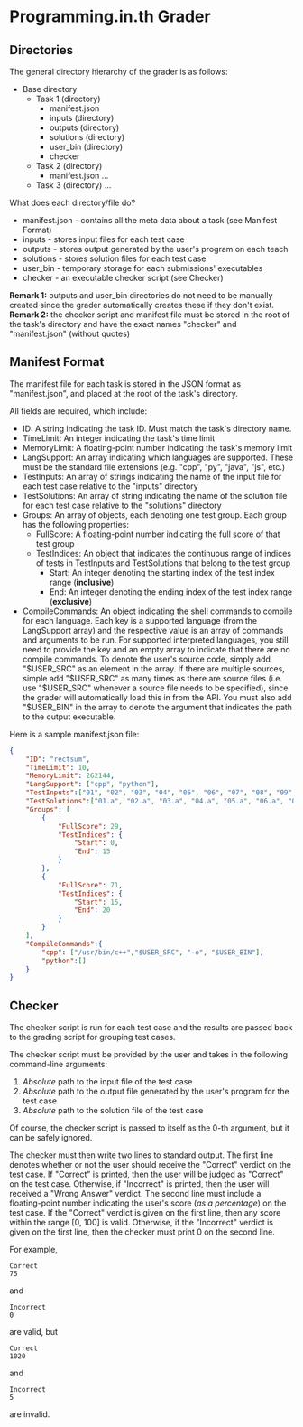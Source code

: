 # Programming.in.th Grader

## Directories
The general directory hierarchy of the grader is as follows:
- Base directory
    - Task 1 (directory)
        - manifest.json
        - inputs (directory)
        - outputs (directory)
        - solutions (directory)
        - user_bin (directory)
        - checker
    - Task 2 (directory)
        - manifest.json
        ...
    - Task 3 (directory)
        ...

What does each directory/file do?
* manifest.json - contains all the meta data about a task (see Manifest Format)
* inputs - stores input files for each test case
* outputs - stores output generated by the user's program on each teach
* solutions - stores solution files for each test case
* user_bin - temporary storage for each submissions' executables
* checker - an executable checker script (see Checker)

**Remark 1:** outputs and user_bin directories do not need to be manually created since the grader automatically creates these if they don't exist.
**Remark 2:** the checker script and manifest file must be stored in the root of the task's directory and have the exact names "checker" and "manifest.json" (without quotes)

## Manifest Format

The manifest file for each task is stored in the JSON format as "manifest.json", and placed at the root of the task's directory.

All fields are required, which include:
* ID: A string indicating the task ID. Must match the task's directory name.
* TimeLimit: An integer indicating the task's time limit
* MemoryLimit: A floating-point number indicating the task's memory limit
* LangSupport: An array indicating which languages are supported. These must be the standard file extensions (e.g. "cpp", "py", "java", "js", etc.) 
* TestInputs: An array of strings indicating the name of the input file for each test case relative to the "inputs" directory
* TestSolutions: An array of string indicating the name of the solution file for each test case relative to the "solutions" directory
* Groups: An array of objects, each denoting one test group. Each group has the following properties:
    * FullScore: A floating-point number indicating the full score of that test group
    * TestIndices: An object that indicates the continuous range of indices of tests in TestInputs and TestSolutions that belong to the test group
        * Start: An integer denoting the starting index of the test index range (**inclusive**)
        * End: An integer denoting the ending index of the test index range (**exclusive**)
* CompileCommands: An object indicating the shell commands to compile for each language. Each key is a supported language (from the LangSupport array) and the respective value is an array of commands and arguments to be run. For supported interpreted languages, you still need to provide the key and an empty array to indicate that there are no compile commands. To denote the user's source code, simply add "$USER_SRC" as an element in the array. If there are multiple sources, simple add "$USER_SRC" as many times as there are source files (i.e. use "$USER_SRC" whenever a source file needs to be specified), since the grader will automatically load this in from the API. You must also add "$USER_BIN" in the array to denote the argument that indicates the path to the output executable.

Here is a sample manifest.json file:
```json
{
	"ID": "rectsum",
	"TimeLimit": 10,
	"MemoryLimit": 262144,
	"LangSupport": ["cpp", "python"],
	"TestInputs":["01", "02", "03", "04", "05", "06", "07", "08", "09", "10", "11", "12", "13", "14", "15", "16", "17", "18", "19", "20"],
	"TestSolutions":["01.a", "02.a", "03.a", "04.a", "05.a", "06.a", "07.a", "08.a", "09.a", "10.a", "11.a", "12.a", "13.a", "14.a", "15.a", "16.a", "17.a", "18.a", "19.a", "20.a"],
    "Groups": [
        {
            "FullScore": 29,
            "TestIndices": {
                "Start": 0,
                "End": 15
            }
        },
        {
            "FullScore": 71,
            "TestIndices": {
                "Start": 15,
                "End": 20
            }
        }
    ],
	"CompileCommands":{
		"cpp": ["/usr/bin/c++","$USER_SRC", "-o", "$USER_BIN"],
		"python":[]
	}
}
```

## Checker
The checker script is run for each test case and the results are passed back to the grading script for grouping test cases.

The checker script must be provided by the user and takes in the following command-line arguments:
1. *Absolute* path to the input file of the test case
2. *Absolute* path to the output file generated by the user's program for the test case
3. *Absolute* path to the solution file of the test case

Of course, the checker script is passed to itself as the 0-th argument, but it can be safely ignored.

The checker must then write two lines to standard output. The first line denotes whether or not the user should receive the "Correct" verdict on the test case. If "Correct" is printed, then the user will be judged as "Correct" on the test case. Otherwise, if "Incorrect" is printed, then the user will received a "Wrong Answer" verdict. The second line must include a floating-point number indicating the user's score (*as a percentage*) on the test case. If the "Correct" verdict is given on the first line, then any score within the range [0, 100] is valid. Otherwise, if the "Incorrect" verdict is given on the first line, then the checker must print 0 on the second line.

For example,

```
Correct
75
```

and

```
Incorrect
0
```

are valid, but

```
Correct
1020
```

and

```
Incorrect
5
```

are invalid.

